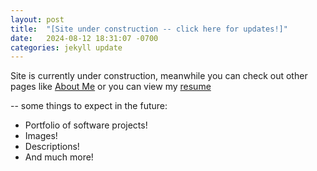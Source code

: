 ```yaml
---
layout: post
title:  "[Site under construction -- click here for updates!]"
date:   2024-08-12 18:31:07 -0700
categories: jekyll update
---
```


Site is currently under construction, meanwhile you can check out other pages
like [About Me](/about/) or you can view my [resume](/assets/files/KennethTietResume.pdf)

 -- some things to expect in the future:
- Portfolio of software projects!
- Images!
- Descriptions!
- And much more!
